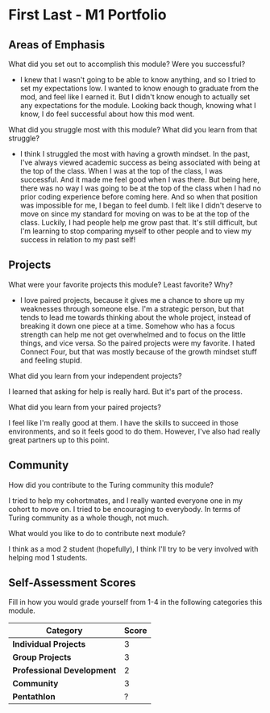 # First Last - M1 Portfolio

## Areas of Emphasis

What did you set out to accomplish this module? Were you successful?

* I knew that I wasn't going to be able to know anything, and so I tried to set my expectations low. I wanted to
know enough to graduate from the mod, and feel like I earned it. But I didn't know enough to actually
set any expectations for the module. Looking back though, knowing what I know, I do feel successful about
how this mod went.

What did you struggle most with this module? What did you learn from that struggle?

* I think I struggled the most with having a growth mindset. In the past, I've always viewed
academic success as being associated with being at the top of the class. When I was at
the top of the class, I was successful. And it made me feel good when I was there.
But being here, there was no way I was going to be at the top of the class when I had
no prior coding experience before coming here. And so when that position was impossible for me,
I began to feel dumb. I felt like I didn't deserve to move on since my standard for moving
on was to be at the top of the class. Luckily, I had people help me grow past that.
It's still difficult, but I'm learning to stop comparing myself to other people
and to view my success in relation to my past self!

## Projects

What were your favorite projects this module? Least favorite? Why?

* I love paired projects, because it gives me a chance to shore up my weaknesses through someone
else. I'm a strategic person, but that tends to lead me towards thinking about the whole
project, instead of breaking it down one piece at a time. Somehow who has a focus
strength can help me not get overwhelmed and to focus on the little things, and vice versa.
So the paired projects were my favorite. I hated Connect Four, but that was mostly because of
the growth mindset stuff and feeling stupid.

What did you learn from your independent projects?

I learned that asking for help is really hard. But it's part of the process.

What did you learn from your paired projects?

I feel like I'm really good at them. I have the skills to succeed in those
environments, and so it feels good to do them. However, I've also had really
great partners up to this point.

## Community

How did you contribute to the Turing community this module?

I tried to help my cohortmates, and I really wanted everyone one in my cohort
to move on. I tried to be encouraging to everybody. In terms of Turing community as
a whole though, not much.

What would you like to do to contribute next module?

I think as a mod 2 student (hopefully), I think I'll try to be very involved with helping
mod 1 students.

## Self-Assessment Scores

Fill in how you would grade yourself from 1-4 in the following categories this module.

| Category                     | Score |
| -----------------------------| ----- |
| **Individual Projects**      |   3   |
| **Group Projects**           |   3   |
| **Professional Development** |   2   |
| **Community**                |   3   |
| **Pentathlon**               |   ?   |
